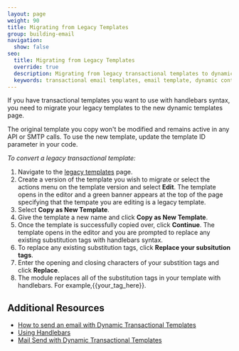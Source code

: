 ```yaml
---
layout: page
weight: 90
title: Migrating from Legacy Templates
group: building-email
navigation:
  show: false
seo:
  title: Migrating from Legacy Templates
  override: true
  description: Migrating from legacy transactional templates to dynamic transactional templates utilizing handlebars syntax.
  keywords: transactional email templates, email template, dynamic content, personalization, handlebars
---
```


If you have transactional templates you want to use with handlebars syntax, you need to migrate your legacy templates to the new dynamic templates page.

<call-out>

The original template you copy won't be modified and remains active in any API or SMTP calls. To use the new template, update the template ID parameter in your code.

</call-out>

*To convert a legacy transactional template:*

1. Navigate to the [legacy templates](https://sendgrid.com/templates) page.
1. Create a version of the template you wish to migrate or select the actions menu on the template version and select **Edit**. The template opens in the editor and a green banner appears at the top of the page specifying that the tempate you are editing is a legacy template.
1. Select **Copy as New Template**.
1. Give the template a new name and click **Copy as New Template**.
1. Once the template is successfully copied over, click **Continue**. The template opens in the editor and you are prompted to replace any existing substitution tags with handlebars syntax.
1. To replace any existing substitution tags, click **Replace your subsitution tags**.
1. Enter the opening and closing characters of your substition tags and click **Replace**.
1. The module replaces all of the substitution tags in your template with handlebars.
   For example,{{your_tag_here}}.

## Additional Resources

- [How to send an email with Dynamic Transactional Templates]({{root_url}}/help-support/sending-email/how-to-send-an-email-with-dynamic-transactional-templates/)
- [Using Handlebars]({{root_url}}/help-support/sending-email/using-handlebars/)
- [Mail Send with Dynamic Transactional Templates](https://dynamic-templates.api-docs.io/3.0)